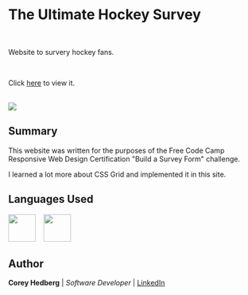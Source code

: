 # The Ultimate Hockey Survey

<br>

Website to survery hockey fans.

<br>

Click [here](https://cheddrs.github.io/ultimate_hockey_survey/) to view it.

<br>

<image src="media/readme_screenshot.png">

## Summary

This website was written for the purposes of the Free Code Camp Responsive Web Design Certification "Build a Survey Form" challenge.

I learned a lot more about CSS Grid and implemented it in this site.

## Languages Used

<image src="media/html.svg" width="55">&nbsp; &nbsp; <image src="media/css.svg" width="55">

## Author

**Corey Hedberg** | _Software Developer_ | [LinkedIn](https://www.linkedin.com/in/coreyhedberg/)
